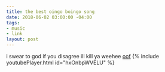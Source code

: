 ```yaml
---
title: the best oingo boingo song
date: 2018-06-02 03:00:00 -04:00
tags:
- music
- link
layout: post
---
```


i swear to god if you disagree ill kill ya weehee
[oof](https://www.youtube.com/watch?v=hxOnbpWVELU)
{% include youtubePlayer.html id="hxOnbpWVELU" %}
